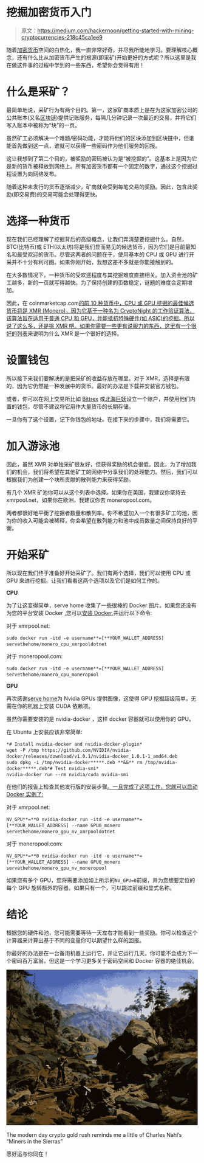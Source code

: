 # 挖掘加密货币入门

> 原文：<https://medium.com/hackernoon/getting-started-with-mining-cryptocurrencies-218c45ca1ee9>

随着[加密货币](https://hackernoon.com/tagged/cryptocurrency)空间的白热化，我一直非常好奇，并尽我所能地学习。要理解核心概念，还有什么比从加密货币产生的根源(即采矿)开始更好的方式呢？所以这里是我在做这件事的过程中学到的一些东西，希望你会觉得有用！

# 什么是采矿？

最简单地说，采矿行为有两个目的。第一，这家矿商本质上是在为这家加密公司的公共账本(又名[区块链](https://hackernoon.com/tagged/blockchain))提供记账服务，每隔几分钟记录一次最近的交易，并将它们写入账本中被称为“块”的一页。

虽然矿工必须解决一个难题/密码功能，才能将他们的区块添加到区块链中，但谁能首先做到这一点，谁就可以获得一些密码作为他们服务的回报。

这让我想到了第二个目的，被奖励的密码被认为是“被挖掘的”。这基本上是因为它是新的货币被释放到网络上。所有加密货币都有一个固定的数字，通过这个挖掘过程设置为向网络发布。

随着这种未发行的货币逐渐减少，矿商就会受到每笔交易的奖励。因此，包含此奖励(即交易费)的交易可能会处理得更快。

# 选择一种货币

现在我们已经理解了挖掘背后的高级概念，让我们弄清楚要挖掘什么。自然，BTC(比特币)或 ETH(以太坊)将是我们显而易见的候选货币，因为它们是目前最知名和最受欢迎的货币。尽管这两者的问题在于，使用基本的 CPU 或 GPU 进行开采并不十分有利可图。如果你刚开始，我想这差不多就是你能接触到的。

在大多数情况下，一种货币的受欢迎程度与其挖掘难度直接相关。加入资金池的矿工越多，新的一页就写得越快。为了保持创建的页数稳定，谜题的难度会定期增加。

因此，在 coinmarketcap.com[的前 10 种货币中，CPU 或 GPU 挖掘的最佳候选货币将是 XMR (Monero)，因为它基于一种名为 CryptoNight 的工作验证算法，该算法旨在适用于普通 CPU 和 GPU，并能抵抗特殊硬件(如 ASIC)的挖掘。所以说了这么多，还是挑 XMR 吧。如果你需要一些更有说服力的东西，这里有一个很好的列表](https://coinmarketcap.com/)来说明为什么 XMR 是一个很好的选择。

# 设置钱包

所以接下来我们要解决的是把采矿的收益存放在哪里。对于 XMR，选择是有限的，因为它仍然是一种发展中的货币。最好的办法是下载并安装官方钱包。

或者，你可以在网上交易所比如 [Bittrex](https://bittrex.com/) 或[北海巨妖](https://www.kraken.com/)设立一个账户，并使用他们内置的钱包，尽管不建议将它用作大量货币的长期存储。

一旦你有了这个设置，记下你钱包的地址。在接下来的步骤中，我们将需要它。

# 加入游泳池

因此，虽然 XMR 对单独采矿很友好，但获得奖励的机会很低。因此，为了增加我们的机会，我们将希望在其他矿工的网络中分享我们的处理能力。然后，我们可以根据我们为创建一个块所贡献的散列能力来获得奖励。

有几个 XMR 矿池你可以从这个列表中选择。如果你在美国，我建议你坚持去 xmrpool.net，如果你在欧洲，我建议你去 moneropool.com。

两者都很好地平衡了挖掘者数量和散列率。你不希望加入一个有很多矿工的池，因为你的收入可能会被稀释，你会希望在散列能力和池中成员数量之间保持良好的平衡。

# 开始采矿

所以现在我们终于准备好开始采矿了。我们有两个选择，我们可以使用 CPU 或 GPU 来进行挖掘。让我们看看这两个选项以及它们是如何工作的。

**CPU**

为了让这变得简单，serve home 收集了一些很棒的 Docker 图片。如果您还没有为您的平台安装 Docker ,您可以[安装 Docker](https://docs.docker.com/engine/installation/),并运行以下命令:

对于 xmrpool.net:

```
sudo docker run -itd -e username**=[**YOUR_WALLET_ADDRESS] servethehome/monero_cpu_xmrpooldotnet
```

对于 moneropool.com:

```
sudo docker run -itd -e username**=[**YOUR_WALLET_ADDRESS] servethehome/monero_cpu_moneropool
```

**GPU**

再次感谢[serve home](https://www.servethehome.com/)为 Nvidia GPUs 提供图像，这使得 GPU 挖掘超级简单，无需在你的机器上安装 CUDA 依赖项。

虽然你需要安装的是 nvidia-docker ，这样 docker 容器就可以使用你的 GPU。

在 Ubuntu 上安装应该非常简单:

```
*# Install nvidia-docker and nvidia-docker-plugin*
wget -P /tmp https://github.com/NVIDIA/nvidia-docker/releases/download/v1.0.1/nvidia-docker_1.0.1-1_amd64.deb
sudo dpkg -i /tmp/nvidia-docker*****.deb **&&** rm /tmp/nvidia-docker*****.deb*# Test nvidia-smi*
nvidia-docker run --rm nvidia/cuda nvidia-smi
```

在他们的报告上检查其他发行版的安装步骤[。一旦完成了这项工作，您就可以启动 Docker 实例了:](https://github.com/NVIDIA/nvidia-docker#quick-start)

对于 xmrpool.net:

```
NV_GPU**=**0 nvidia-docker run -itd -e username**=[**YOUR_WALLET_ADDRESS] --name GPU0_monero servethehome/monero_gpu_nv_xmrpooldotnet
```

对于 moneropool.com:

```
NV_GPU**=**0 nvidia-docker run -itd -e username**=[**YOUR_WALLET_ADDRESS] --name GPU0_monero servethehome/monero_gpu_nv_moneropool
```

如果您有多个 GPU，您将需要添加如上所示的`NV_GPU=0`前缀，并为您想要定位的每个 GPU 旋转额外的容器。如果只有一个，可以跳过前缀和显式名称。

# 结论

根据您的硬件和池，您可能需要等待一天左右才能看到一些奖励。你可以检查这个计算器来计算出基于不同的变量你可以期望什么样的回报。

你最好的办法是在一台备用机器上运行它，并让它运行几天。你可能不会成为下一个密码百万富翁，但这是一个学习更多关于密码空间和 Docker 容器的绝佳机会。

![](img/741489b1a9fc01c5fc3d34aff66d8e36.png)

The modern day crypto gold rush reminds me a little of Charles Nahl’s “Miners in the Sierras”

愿好运与你同在！